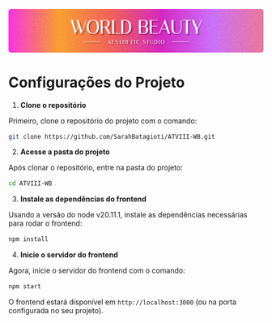 
![Banner](./public/images/BannerWB.png)

# Configurações do Projeto

1. **Clone o repositório**

Primeiro, clone o repositório do projeto com o comando:

```bash
git clone https://github.com/SarahBatagioti/ATVIII-WB.git
```

2. **Acesse a pasta do projeto** 

Após clonar o repositório, entre na pasta do projeto:

```bash
cd ATVIII-WB
```

3. **Instale as dependências do frontend** 

Usando a versão do node v20.11.1, instale as dependências necessárias para rodar o frontend:

```bash
npm install
```

4. **Inicie o servidor do frontend**

Agora, inicie o servidor do frontend com o comando:

```bash
npm start
```

O frontend estará disponível em `http://localhost:3000` (ou na porta configurada no seu projeto).

